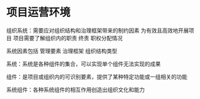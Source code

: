# 项目运营环境
组织系统：需要应对组织结构和治理框架带来的制约因素 为有效且高效地开展项目 项目需要了解组织内的职责 终责 职权分配情况  

系统因素包括 管理要素 治理框架 组织结构类型

系统：系统是各种组件的集合，可以实现单个组件无法实现的成果

组件：是项目或组织内的可识别要素，提供了某种特定功能或一组相关的功能

系统组件：各种系统组件的相互作用创造出组织文化和能力